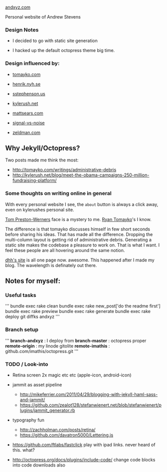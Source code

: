 [andxyz.com](http://andxyz.com/)

Personal website of Andrew Stevens

### Design Notes

  - I decided to go with static site generation

  - I hacked up the default octopress theme big time.

### Design influenced by:

  - [tomayko.com](http://tomayko.com)

  - [henrik.nyh.se](http://henrik.nyh.se)

  - [sstephenson.us](http://sstephenson.us/)

  - [kylerush.net](http://kylerush.net/about-kyle-rush)

  - [mattsears.com](http://mattsears.com/)

  - [signal-vs-noise](http://37signals.com/svn/)

  - [zeldman.com](http://www.zeldman.com/2012/05/18/web-design-manifesto-2012/)

## Why Jekyll/Octopress?

Two posts made me think the most:

- http://tomayko.com/writings/administrative-debris 
- http://kylerush.net/blog/meet-the-obama-campaigns-250-million-fundraising-platform/

### Some thoughts on writing online in general

With every personal website I see, the <code>about</code> button is always a click away, even on kylerushes personal site.

[Tom Preston-Werners](http://tom.preston-werner.com) face is a mystery to me. 
[Ryan Tomayko](http://tomayko.com)'s I know. 

The difference is that tomayko discusses himself in few short seconds before sharing his ideas. That has made all the difference. Dropping the multi-column layout is getting rid of administrative debris. Generating a static site makes the codebase a pleasure to work on. That is what I want. I feel these people are all hovering around the same notion.

[dhh's site](http://david.heinemeierhansson.com/) is all one page now. awesome. This happened after I made my blog. The wavelength is definately out there.

## Notes for myself:

### Useful tasks

'''
  bundle exec rake clean
  bundle exec rake new_post['do the readme first']
  bundle exec rake preview
  bundle exec rake generate
  bundle exec rake deploy
  git diffks andxyz
'''

### Branch setup

'''
  **branch-andxyz** : I deploy from
  **branch-master** : octopress proper
  **remote-origin** : my linode gitolite
  **remote-imathis** : github.com/imathis/octopress.git
'''

### TODO / Look-into

- Retina screen 2x magic etc etc (apple-icon, android-icon)

- jammit as asset pipeline 
  - http://mikeferrier.com/2011/04/29/blogging-with-jekyll-haml-sass-and-jammit/
  - https://github.com/zealot128/stefanwienert.net/blob/stefanwienert/plugins/jammit_generator.rb

- typography fun
  - http://zachholman.com/posts/retina/
  - https://github.com/davatron5000/Lettering.js

- https://github.com/ftlabs/fastclick play with ipad links. never heard of this. what?

- http://octopress.org/docs/plugins/include-code/ change code blocks into code downloads also
